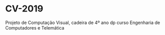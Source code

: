 # CV-2019
Projeto de Computação Visual, cadeira de 4º ano dp curso Engenharia de Computadores e Telemática
